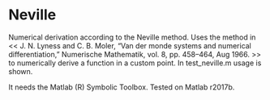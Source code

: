 # Neville
Numerical derivation according to the Neville method. Uses the method in << J. N. Lyness and C. B. Moler, “Van der monde systems and numerical differentiation,” Numerische Mathematik, vol. 8, pp. 458–464, Aug 1966. >> to numerically derive a function in a custom point. In test_neville.m usage is shown.

It needs the Matlab (R) Symbolic Toolbox. Tested on Matlab r2017b.

